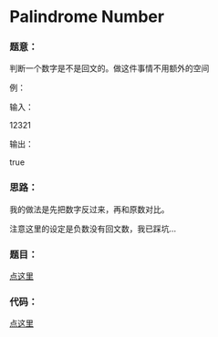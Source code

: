 #	Palindrome Number


### 题意：
判断一个数字是不是回文的。做这件事情不用额外的空间

例：

输入：

12321

输出：

true

### 思路：
我的做法是先把数字反过来，再和原数对比。

注意这里的设定是负数没有回文数，我已踩坑...

### 题目：
<a href="https://leetcode.com/problems/palindrome-number/" target="_blank">点这里</a>

### 代码：
<a href="./palindrome_number.cpp">点这里</a>
